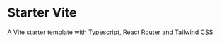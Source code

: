 # Starter Vite

A [Vite](https://vite.dev/) starter template with [Typescript](https://www.typescriptlang.org/), [React Router](https://reactrouter.com/) and [Tailwind CSS](https://tailwindcss.com/).
